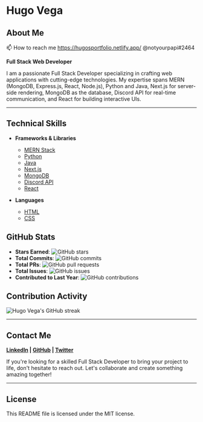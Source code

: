 # Hugo Vega

## About Me

📫 How to reach me https://hugosportfolio.netlify.app/ @notyourpapi#2464

**Full Stack Web Developer**

I am a passionate Full Stack Developer specializing in crafting web applications with cutting-edge technologies.
My expertise spans MERN (MongoDB, Express.js, React, Node.js), Python and Java, Next.js for server-side rendering,
MongoDB as the database, Discord API for real-time communication, and React for building interactive UIs.

---

## Technical Skills

- **Frameworks & Libraries**
  - [MERN Stack](https://shields.io/badge/MERN-stack-blue)
  - [Python](https://shields.io/badge/Python-black?style=for-the-badge&logo=python&logoColor=white)
  - [Java](https://shields.io/badge/Java-black?style=for-the-badge&logo=java&logoColor=white)
  - [Next.js](https://img.shields.io/badge/next.js-white?style=for-the-badge&logo=nextdotjs&logoColor=#00FFFF)
  - [MongoDB](https://img.shields.io/badge/MongoDB-black?style=for-the-badge&logo=mongodb&logoColor=white)
  - [Discord API](https://img.shields.io/badge/Discord-darkteal?style=for-the-badge&logo=discord&logoColor=white)
  - [React](https://img.shields.io/badge/React-black?style=for-the-badge&logo=react&logoColor=61DAFB)

- **Languages**
  - [HTML](https://img.shields.io/badge/html5-%23E34F26.svg?style=for-the-badge&logo=html5&logoColor=white)
  - [CSS](https://img.shields.io/badge/CSS3%20-blue.svg?style=for-the-badge&logo=css3&logoColor=white)

## GitHub Stats

- **Stars Earned**: ![GitHub stars](https://img.shields.io/github/stars/hvega6?style=social)
- **Total Commits**: ![GitHub
commits](https://img.shields.io/github/commit-count/hvega6/your_repository?style=social)
- **Total PRs**: ![GitHub pull
requests](https://img.shields.io/github/issues-pr/hvega6/your_repository?style=social)
- **Total Issues**: ![GitHub issues](https://img.shields.io/github/issues/hvega6/your_repository?style=social)
- **Contributed to Last Year**: ![GitHub
contributions](https://img.shields.io/github/contributions/hvega6/2022?style=social)

## Contribution Activity

![Hugo Vega's GitHub streak](https://streak-stats.herokuapp.com/?user=hvega6&theme=default)

---

## Contact Me

**[LinkedIn](https://www.linkedin.com/in/hugo-vega/) | [GitHub](https://github.com/hvega6) |
[Twitter](https://twitter.com/your_username)**

If you're looking for a skilled Full Stack Developer to bring your project to life, don't hesitate to reach out.
Let's collaborate and create something amazing together!

---

## License

This README file is licensed under the MIT license.
